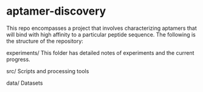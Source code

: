 # aptamer-discovery
This repo encompasses a project that involves characterizing aptamers that will bind with high affinity to a particular peptide sequence. The following is the structure of the repository:

experiments/
This folder has detailed notes of experiments and the current progress. 

src/
Scripts and processing tools

data/
Datasets
